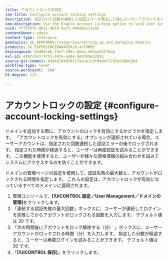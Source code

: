 ```yaml
---
title: アカウントロックの設定
seo-title: Configure account-locking settings
description: 指定された回数の連続した認証エラーが発生した後にユーザーアカウントをロックするには、「アカウントロックを有効にする」オプションを使用します。
seo-description: Use the Enable Account Locking option to lock user accounts after a specified number of consecutive authentication failures.
uuid: 5ff3fb76-8b11-4818-9a75-40ed8e121da5
contentOwner: admin
content-type: reference
geptopics: SG_AEMFORMS/categories/setting_up_and_managing_domains
products: SG_EXPERIENCEMANAGER/6.4/FORMS
discoiquuid: d4409c6b-f4ef-499c-8daa-e93a163ff8ab
exl-id: e407c643-5753-447e-ad4e-deb7b9eb2b55
source-git-commit: bd94d3949f0117aa3e1c9f0e84f7293a5d6b03b4
workflow-type: tm+mt
source-wordcount: '194'
ht-degree: 12%

---
```


# アカウントロックの設定 {#configure-account-locking-settings}

ドメインを追加する際に、アカウントのロックを有効にするかどうかを指定します。 「アカウントロックを有効にする」オプションが選択されている場合、ユーザーアカウントは、指定された回数連続した認証エラーの後でロックされます。 指定された時間が経過すると、ユーザーは再度認証を試みることができます。 この機能を使用すると、ユーザーが様々な資格情報の組み合わせを試みてシステムにアクセスするのを防ぐことができます。

ドメインの管理ページの設定を使用して、認証失敗の最大数と、アカウントがロックされる時間を指定します。 これらの設定は、アカウントロックが有効になっているすべてのドメインに適用されます。

1. 管理コンソールで、**[!UICONTROL 設定／User Management／ドメインの管理]**&#x200B;をクリックします。
1. 「連続する認証失敗の最大回数」ボックスに、ユーザーが連続してログインを失敗してからアカウントがロックされる回数を入力します。 デフォルト値は 20 です。
1. 「次の時間後にアカウントをロック解除する（分） 」ボックスに、ユーザーアカウントがロックされる時間（分）を入力します。 指定した分数が経過すると、ユーザーは再度ログインを試みることができます。 デフォルト値は 30 です。
1. 「**[!UICONTROL 保存]**」をクリックします。
